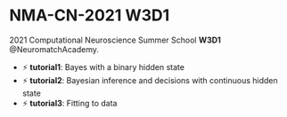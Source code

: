 # NMA-CN-2021 W3D1
2021 Computational Neuroscience Summer School **W3D1** @NeuromatchAcademy.

- ⚡ **tutorial1**: Bayes with a binary hidden state  
- ⚡ **tutorial2**: Bayesian inference and decisions with continuous hidden state  
- ⚡ **tutorial3**: Fitting to data

